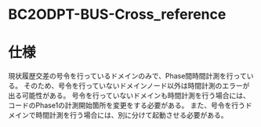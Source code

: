 # BC2ODPT-BUS-Cross_reference

# 仕様
現状履歴交差の号令を行っているドメインのみで、Phase間時間計測を行っている。
そのため、号令を行っていないドメインノード以外は時間計測のエラーが出る可能性がある。
号令を行っていないドメインも時間計測を行う場合には、コードのPhase1の計測開始箇所を変更をする必要がある。
また、号令を行うドメインで時間計測を行う場合には、別に分けて起動させる必要がある。
